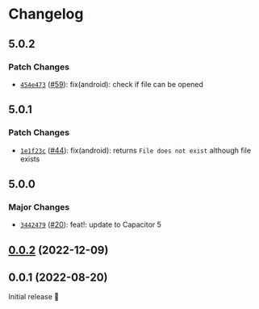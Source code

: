 # Changelog

## 5.0.2

### Patch Changes

- [`454e473`](https://github.com/capawesome-team/capacitor-plugins/commit/454e47340fdc205adf3d11a7ab4d2f0170108f19) ([#59](https://github.com/capawesome-team/capacitor-plugins/pull/59)): fix(android): check if file can be opened

## 5.0.1

### Patch Changes

- [`1e1f23c`](https://github.com/capawesome-team/capacitor-plugins/commit/1e1f23c20c4072566c108f7d88aa333e4de1aa0b) ([#44](https://github.com/capawesome-team/capacitor-plugins/pull/44)): fix(android): returns `File does not exist` although file exists

## 5.0.0

### Major Changes

- [`3442479`](https://github.com/capawesome-team/capacitor-plugins/commit/3442479e9927c8a9641b0f27c04268d2bdb189a4) ([#20](https://github.com/capawesome-team/capacitor-plugins/pull/20)): feat!: update to Capacitor 5

## [0.0.2](https://github.com/capawesome-team/capacitor-file-opener/compare/v0.0.1...v0.0.2) (2022-12-09)

## 0.0.1 (2022-08-20)

Initial release 🎉
